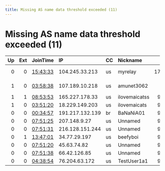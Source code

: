 ```yaml
---
title: Missing AS name data threshold exceeded (11)
---
```


# Missing AS name data threshold exceeded (11)

|   Up |   Ext | JoinTime                                                                                            | IP              | CC   | Nickname      |   ORp |   Dirp | Version   | Contact                      | OS      |   eFamMembers |
|-----:|------:|:----------------------------------------------------------------------------------------------------|:----------------|:-----|:--------------|------:|-------:|:----------|:-----------------------------|:--------|--------------:|
|    0 |     0 | [15:43:33](https://metrics.torproject.org/rs.html#details/7E7320962285549FF8678EF1B5D396AF39130CC1) | 104.245.33.213  | us   | myrelay       | 17888 |      0 | 0.4.2.7   | John Doe &lt;john.doe@exampl | Linux   |             1 |
|    1 |     0 | [03:58:38](https://metrics.torproject.org/rs.html#details/2E98AE916DF5F456FF46A38E11EAF40A9E38DA08) | 107.189.10.218  | us   | amunet3062    |   443 |      0 | 0.4.6.5   | 0xF8B6E3245A18068C Saswat    | FreeBSD |             2 |
|    1 |     1 | [08:53:53](https://metrics.torproject.org/rs.html#details/21AE2CE08925E827BB7E7E12A506C7308281527D) | 165.227.178.33  | us   | ilovemaicatss |  9001 |     80 | 0.4.5.9   | TEN0011@kew.vic.edu.au       | Linux   |             1 |
|    1 |     0 | [03:51:20](https://metrics.torproject.org/rs.html#details/C83FFF7459EA90769E171A8A521F4087178A2B97) | 18.229.149.203  | us   | ilovemaicats  |  9001 |      0 | 0.4.5.9   | TEN0011@kew.vic.edu.au       | Linux   |             1 |
|    0 |     0 | [00:34:57](https://metrics.torproject.org/rs.html#details/3F2BED8119D0675E100E7C4B7F771A901ADBDB9A) | 191.217.132.139 | br   | BaNaNiA01     |  9530 |   8530 | 0.4.5.9   | banania01 DOT tor AT zxep    | Linux   |             1 |
|    0 |     0 | [07:51:25](https://metrics.torproject.org/rs.html#details/FB2189E65464C1EFE2BDF809ED43B499FADFB655) | 207.148.9.27    | us   | Unnamed       |  9001 |      0 | 0.4.4.6   | None                         | Linux   |             1 |
|    0 |     0 | [07:51:31](https://metrics.torproject.org/rs.html#details/3DF9021030B18C9A390C838387058E5F5F5416CF) | 216.128.151.244 | us   | Unnamed       |  9001 |      0 | 0.4.4.6   | None                         | Linux   |             1 |
|    0 |     1 | [13:47:01](https://metrics.torproject.org/rs.html#details/5D2492C5D28E3D9A1821682FFF8851D06500CA1A) | 34.77.29.197    | us   | beefyboi      |  9001 |      0 | 0.4.5.9   | holdmybeertor@protonmail.    | Linux   |             1 |
|    0 |     0 | [07:51:20](https://metrics.torproject.org/rs.html#details/C0BF31BF6DAAAFCD2E26D509A5F9CBDDBECF8CDF) | 45.63.74.82     | us   | Unnamed       |  9001 |      0 | 0.4.4.6   | None                         | Linux   |             1 |
|    0 |     0 | [07:51:38](https://metrics.torproject.org/rs.html#details/D5DD5149B722C8997BB6C34F549CDBE23C6F7C98) | 66.42.126.85    | us   | Unnamed       |  9001 |      0 | 0.4.4.6   | None                         | Linux   |             1 |
|    0 |     0 | [04:38:54](https://metrics.torproject.org/rs.html#details/946641D26CD4E4FABF309B2A56444F668DA3DD45) | 76.204.63.172   | us   | TestUser1a1   |  9001 |      0 | 0.4.6.5   | testuser1a1@aol.com          | Linux   |             1 |
